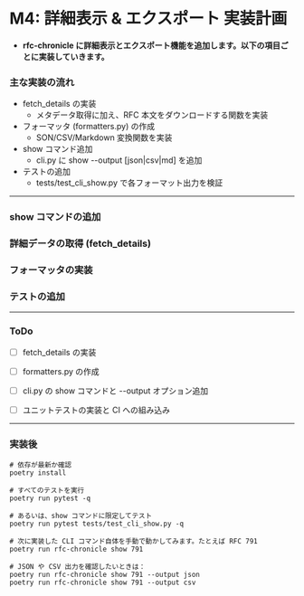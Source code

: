 # M4: 詳細表示 & エクスポート 実装計画

- **rfc-chronicle に詳細表示とエクスポート機能を追加します。以下の項目ごとに実装していきます。**

### 主な実装の流れ

- fetch_details の実装
  - メタデータ取得に加え、RFC 本文をダウンロードする関数を実装
- フォーマッタ (formatters.py) の作成
  - SON/CSV/Markdown 変換関数を実装
- show コマンド追加
  - cli.py に show <number> --output [json|csv|md] を追加
- テストの追加
  - tests/test_cli_show.py で各フォーマット出力を検証

---

### show コマンドの追加

###  詳細データの取得 (fetch_details)

### フォーマッタの実装

### テストの追加

---

### ToDo

- [ ] fetch_details の実装

- [ ] formatters.py の作成

- [ ] cli.py の show コマンドと --output オプション追加

- [ ] ユニットテストの実装と CI への組み込み

---

### 実装後

```text
# 依存が最新か確認
poetry install

# すべてのテストを実行
poetry run pytest -q

# あるいは、show コマンドに限定してテスト
poetry run pytest tests/test_cli_show.py -q

# 次に実装した CLI コマンド自体を手動で動かしてみます。たとえば RFC 791
poetry run rfc-chronicle show 791

# JSON や CSV 出力を確認したいときは：
poetry run rfc-chronicle show 791 --output json
poetry run rfc-chronicle show 791 --output csv

```
